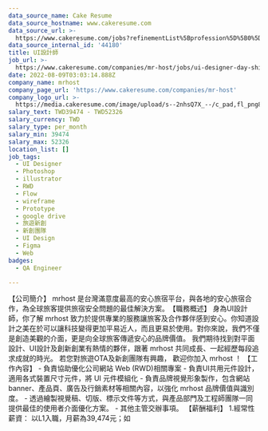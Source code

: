 ```yaml
---
data_source_name: Cake Resume
data_source_hostname: www.cakeresume.com
data_source_url: >-
  https://www.cakeresume.com/jobs?refinementList%5Bprofession%5D%5B0%5D=engineering_qa-engineer&refinementList%5Bsalary_type%5D=per_month&refinementList%5Bsalary_currency%5D=TWD&range%5Bsalary_range%5D%5Bmax%5D=600000
data_source_internal_id: '44180'
title: UI設計師
job_url: >-
  https://www.cakeresume.com/companies/mr-host/jobs/ui-designer-day-shift-40-remote
date: 2022-08-09T03:03:14.888Z
company_name: mrhost
company_page_url: 'https://www.cakeresume.com/companies/mr-host'
company_logo_url: >-
  https://media.cakeresume.com/image/upload/s--2nhsQ7X_--/c_pad,fl_png8,h_200,w_200/v1616319818/uifahvmthid5slz5f9nk.png
salary_text: TWD39474 - TWD52326
salary_currency: TWD
salary_type: per_month
salary_min: 39474
salary_max: 52326
location_list: []
job_tags:
  - UI Designer
  - Photoshop
  - illustrator
  - RWD
  - Flow
  - wireframe
  - Prototype
  - google drive
  - 旅遊新創
  - 新創團隊
  - UI Design
  - Figma
  - Web
badges:
  - QA Engineer

---
```


【公司簡介】 mrhost 是台灣滿意度最高的安心旅宿平台，與各地的安心旅宿合作，為全球旅客提供旅宿安全問題的最佳解決方案。​ 【職務概述】 身為UI設計師，你了解 mrhost 致力於提供專業的服務讓旅客及合作夥伴感到安心。你知道設計之美在於可以讓科技變得更加平易近人，而且更易於使用。對你來說，我們不僅是創造美觀的介面，更是向全球旅客傳遞安心的品牌價值。 我們期待找到對平面設計、UI設計及創新創業有熱情的夥伴，跟著 mrhost 共同成長、一起經歷每段追求成就的時光。 若您對旅遊OTA及新創團隊有興趣， 歡迎你加入 mrhost ！ 【工作內容】 - 負責協助優化公司網站 Web (RWD)相關專案​ - 負責UI共用元件設計，適用各式裝置尺寸元件，將 UI 元件模組化 - 負責品牌視覺形象製作，包含網站banner、產品頁、廣告及行銷素材等相關內容，以強化 mrhost 品牌價值與識別度。 - 透過繪製視覺稿、切版、標示文件等方式，與產品部門及工程師團隊一同提供最佳的使用者介面優化方案​。 - 其他主管交辦事項。 【薪酬福利】 1.經常性薪資： 以L1入職，月薪為39,474元；如